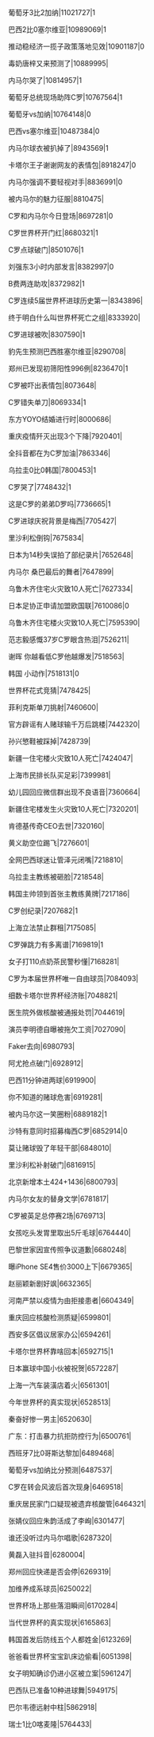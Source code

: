 葡萄牙3比2加纳|11021727|1

巴西2比0塞尔维亚|10989069|1

推动稳经济一揽子政策落地见效|10901187|0

毒奶唐梓又来预测了|10889995|

内马尔哭了|10814957|1

葡萄牙总统现场助阵C罗|10767564|1

葡萄牙vs加纳|10764148|0

巴西vs塞尔维亚|10487384|0

内马尔球衣被扒掉了|8943569|1

卡塔尔王子谢谢网友的表情包|8918247|0

内马尔强调不要轻视对手|8836991|0

被内马尔的魅力征服|8810475|

C罗和内马尔今日登场|8697281|0

C罗世界杯开门红|8680321|1

C罗点球破门|8501076|1

刘强东3小时内部发言|8382997|0

B费两连助攻|8372982|1

C罗连续5届世界杯进球历史第一|8343896|

终于明白什么叫世界杯死亡之组|8333920|

C罗进球被吹|8307590|1

豹先生预测巴西胜塞尔维亚|8290708|

郑州已发现初筛阳性996例|8236470|1

C罗被吓出表情包|8073648|

C罗错失单刀|8069334|1

东方YOYO结婚进行时|8000686|

重庆疫情歼灭出现3个下降|7920401|

全抖音都在为C罗加油|7863346|

乌拉圭0比0韩国|7800453|1

C罗哭了|7748432|1

这是C罗的弟弟D罗吗|7736665|1

C罗进球庆祝背景是梅西|7705427|

里沙利松倒钩|7675834|

日本为14秒失误拍了部纪录片|7652648|

内马尔 桑巴最后的舞者|7647899|

乌鲁木齐住宅火灾致10人死亡|7627334|

日本足协正申请加盟欧国联|7610086|0

乌鲁木齐住宅楼火灾致10人死亡|7595390|

范志毅感慨37岁C罗眼含热泪|7526211|

谢晖 你越看低C罗他越爆发|7518563|

韩国 小动作|7518131|0

世界杯花式竞猜|7478425|

菲利克斯单刀挑射|7460600|

官方辟谣有人赌球输千万后跳楼|7442320|

孙兴慜鞋被踩掉|7428739|

新疆一住宅楼火灾致10人死亡|7424047|

上海市民排长队买足彩|7399981|

幼儿园回应微信群出现不良语音|7360664|

新疆住宅楼发生火灾致10人死亡|7320201|

肯德基传奇CEO去世|7320160|

黄义助空位踢飞|7276601|

全网巴西球迷让管泽元闭嘴|7218810|

乌拉圭主教练被砸脸|7218548|

韩国主帅领到首张主教练黄牌|7217186|

C罗创纪录|7207682|1

上海立法禁止群租|7175085|

C罗弹跳力有多离谱|7169819|1

女子打110点奶茶民警秒懂|7168281|

C罗为本届世界杯唯一自由球员|7084093|

细数卡塔尔世界杯经济账|7048821|

医生院外做核酸被通报处罚|7044619|

演员李明德自曝被拖欠工资|7027090|

Faker去向|6980793|

阿尤抢点破门|6928912|

巴西11分钟进两球|6919900|

你不知道的赌球危害|6919281|

被内马尔这一笑圈粉|6889182|1

沙特有意同时招募梅西C罗|6852914|0

莫让赌球毁了年轻干部|6848010|

里沙利松补射破门|6816915|

北京新增本土424+1436|6800793|

内马尔女友的替身文学|6781817|

C罗被英足总停赛2场|6769713|

女孩吃头发胃里取出5斤毛球|6764440|

巴黎世家因宣传照争议道歉|6680248|

曝iPhone SE4售价3000上下|6679365|

赵丽颖新剧好飒|6632365|

河南严禁以疫情为由拒接患者|6604349|

重庆回应核酸检测质疑|6599801|

西安多区倡议居家办公|6594261|

卡塔尔世界杯靠啥回本|6592715|1

日本赢球中国小伙被祝贺|6572287|

上海一汽车装潢店着火|6561301|

今年世界杯的真实现状|6528513|

秦奋好惨一男主|6520630|

广东：打击暴力抗拒防控行为|6500761|

西班牙7比0哥斯达黎加|6489468|

葡萄牙vs加纳比分预测|6487537|

C罗在转会风波后首次现身|6469518|

重庆居民家门口疑现被遗弃核酸管|6464321|

张婧仪回应朱韵活成了李峋|6301477|

谁还没听过内马尔唱歌|6287320|

黄磊入驻抖音|6280004|

郑州回应快递是否会停|6269319|

加维养成系球员|6250022|

世界杯场上那些落泪瞬间|6170284|

当代世界杯的真实现状|6165863|

韩国首发后防线五个人都姓金|6123269|

爸爸看世界杯宝宝趴床边偷看|6051398|

女子明知确诊仍进小区被立案|5961247|

巴西队已准备10种进球舞|5949175|

巴尔韦德远射中柱|5862918|

瑞士1比0喀麦隆|5764433|


